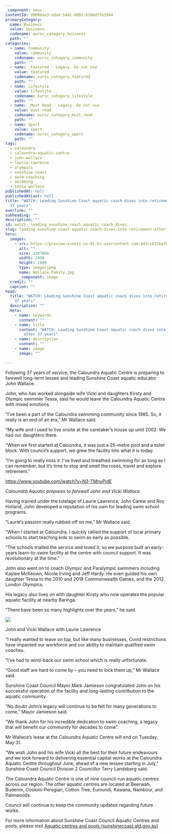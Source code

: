 ```yaml
---
_component: news
contentId: d909baa3-cdae-54dc-8082-6106df7b3564
primaryCategory:
  name: Business
  value: business
  codename: oursc_category_business
  path: ""
categories:
  - name: Community
    value: community
    codename: oursc_category_community
    path: ""
  - name: _Featured - Legacy. Do not use
    value: featured
    codename: oursc_category_featured
    path: ""
  - name: Lifestyle
    value: lifestyle
    codename: oursc_category_lifestyle
    path: ""
  - name: _Must Read - Legacy. Do not use
    value: must-read
    codename: oursc_category_must_read
    path: ""
  - name: Sport
    value: sport
    codename: oursc_category_sport
    path: ""
tags:
  - caloundra
  - caloundra-aquatic-centre
  - john-wallace
  - laurie-lawrence
  - olympics
  - sunshine-coast
  - swim-coaching
  - swimming
  - tessa-wallace
publishedAt: null
publishedAtLast: null
title: "WATCH: Leading Sunshine Coast aquatic coach dives into retirement after
  37 years"
overline: ""
subheading: ""
description: ""
id: watch__leading_sunshine_coast_aquatic_coach_dives_
slug: leading-sunshine-coast-aquatic-coach-dives-into-retirement-after-37-years
hero:
  images:
    - src: https://preview-assets-us-01.kc-usercontent.com:443/c631baf8-1b46-001f-580c-d0001b68b4a8/25c3dc3c-f093-4c06-ad2d-a2651c7bb399/Wallace-Family.jpg
      alt: ""
      size: 1307866
      width: 2400
      height: 1800
      type: image/jpeg
      name: Wallace-Family.jpg
      _component: image
  credit: ""
  caption: ""
head:
  title: "WATCH: Leading Sunshine Coast aquatic coach dives into retirement after
    37 years"
  description: ""
  meta:
    - name: keywords
      content: ""
    - name: title
      content: "WATCH: Leading Sunshine Coast aquatic coach dives into retirement
        after 37 years"
    - name: description
      content: ""
    - name: image
      image: ""

---
```

Following 37 years of service, the Caloundra Aquatic Centre is preparing to farewell long-term lessee and leading Sunshine Coast aquatic educator John Wallace.

John, who has worked alongside wife Vicki and daughters Kirsty and Olympic swimmer Tessa, said he would leave the Caloundra Aquatic Centre with mixed emotions.

“I’ve been a part of the Caloundra swimming community since 1985. So, it really is an end of an era,” Mr Wallace said.

“My wife and I used to live onsite at the caretaker’s house up until 2002. We had our daughters there.

“When we first started at Caloundra, it was just a 25-metre pool and a toilet block. With council’s support, we grew the facility into what it is today.

“I’m going to really miss it. I’ve lived and breathed swimming for as long as I can remember, but it’s time to stop and smell the roses, travel and explore retirement.”

<https://www.youtube.com/watch?v=N3-TMnuPjdE>


*Caloundra Aquatic prepares to farewell John and Vicki Wallace.*

Having trained under the tutelage of Laurie Lawrence, John Carew and Roy Holland, John developed a reputation of his own for leading swim school programs.

“Laurie’s passion really rubbed off on me,” Mr Wallace said.

“When I started at Caloundra, I quickly rallied the support of local primary schools to start teaching kids to swim as early as possible.

“The schools trialled the service and loved it, so we purpose built an early-years learn-to-swim facility at the centre with council support. It was revolutionary at the time.”

John also went on to coach Olympic and Paralympic swimmers including Kaylee McKeown, Nicole Irving and Jeff Hardy. He even guided his own daughter Tessa to the 2010 and 2018 Commonwealth Games, and the 2012 London Olympics.

His legacy also lives on with daughter Kirsty who now operates the popular aquatic facility at nearby Baringa.

“There have been so many highlights over the years,” he said.

![](https://preview-assets-us-01.kc-usercontent.com:443/c631baf8-1b46-001f-580c-d0001b68b4a8/374bcae8-9ab8-4347-9548-6c5e19a883dd/John-and-Vicki-Wallace-with-Laurie-Lawrence.jpg)

John and Vicki Wallace with Laurie Lawrence

“I really wanted to leave on top, but like many businesses, Covid restrictions have impacted our workforce and our ability to maintain qualified swim coaches.

“I’ve had to wind-back our swim school which is really unfortunate.

“Good staff are hard to come by – you need to lock them up,” Mr Wallace said.

Sunshine Coast Council Mayor Mark Jamieson congratulated John on his successful operation of the facility and long-lasting contribution to the aquatic community.

“No doubt John’s legacy will continue to be felt for many generations to come,” Mayor Jamieson said.

“We thank John for his incredible dedication to swim coaching, a legacy that will benefit our community for decades to come”.

Mr Wallace’s lease at the Caloundra Aquatic Centre will end on Tuesday, May 31.

“We wish John and his wife Vicki all the best for their future endeavours and we look forward to delivering essential capital works at the Caloundra Aquatic Centre throughout June, ahead of a new lessee starting in July,” Sunshine Coast Council Division 2 Councillor Terry Landsberg said.

The Caloundra Aquatic Centre is one of nine council-run aquatic centres across our region. The other aquatic centres are located at Beerwah, Buderim, Coolum-Peregian, Cotton Tree, Eumundi, Kawana, Nambour, and Palmwoods.

Council will continue to keep the community updated regarding future works.

For more information about Sunshine Coast Council Aquatic Centres and pools, please visit [Aquatic centres and pools (sunshinecoast.qld.gov.au)](https://www.sunshinecoast.qld.gov.au/Experience-Sunshine-Coast/Sports-and-Leisure/Aquatic-Centres-and-Pools)
